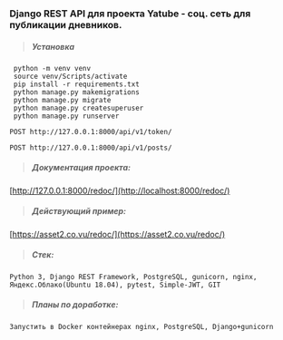 ### Django REST API для проекта Yatube - соц. сеть для публикации дневников.

>##### Установка
```
 python -m venv venv
 source venv/Scripts/activate
 pip install -r requirements.txt
 python manage.py makemigrations
 python manage.py migrate
 python manage.py createsuperuser
 python manage.py runserver 
```
```
POST http://127.0.0.1:8000/api/v1/token/
```
```
POST http://127.0.0.1:8000/api/v1/posts/
```


>##### Документация проекта:
[http://127.0.0.1:8000/redoc/](http://localhost:8000/redoc/)

>##### Действующий пример:
[https://asset2.co.vu/redoc/](https://asset2.co.vu/redoc/)

>##### Стек:
```
Python 3, Django REST Framework, PostgreSQL, gunicorn, nginx, Яндекс.Облако(Ubuntu 18.04), pytest, Simple-JWT, GIT
```
>##### Планы по доработке:
```
Запустить в Docker контейнерах nginx, PostgreSQL, Django+gunicorn
```
